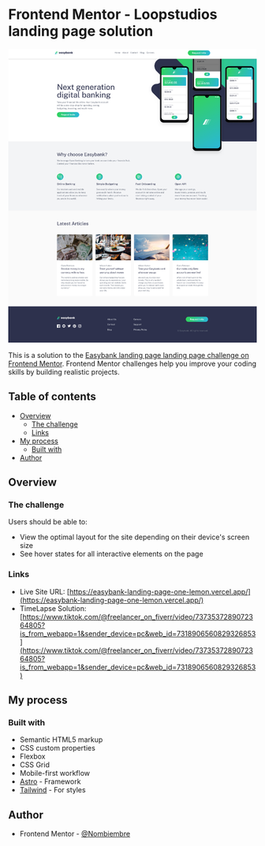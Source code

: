 # Frontend Mentor - Loopstudios landing page solution

![](./public/screenshot.png)

This is a solution to the [Easybank landing page landing page challenge on Frontend Mentor](https://www.frontendmentor.io/challenges/easybank-landing-page-WaUhkoDN/hub). Frontend Mentor challenges help you improve your coding skills by building realistic projects.

## Table of contents

- [Overview](#overview)
  - [The challenge](#the-challenge)
  - [Links](#links)
- [My process](#my-process)
  - [Built with](#built-with)
- [Author](#author)

## Overview

### The challenge

Users should be able to:

- View the optimal layout for the site depending on their device's screen size
- See hover states for all interactive elements on the page

### Links

- Live Site URL: [https://easybank-landing-page-one-lemon.vercel.app/](https://easybank-landing-page-one-lemon.vercel.app/)
- TimeLapse Solution: [https://www.tiktok.com/@freelancer_on_fiverr/video/7373537289072364805?is_from_webapp=1&sender_device=pc&web_id=7318906560829326853](https://www.tiktok.com/@freelancer_on_fiverr/video/7373537289072364805?is_from_webapp=1&sender_device=pc&web_id=7318906560829326853)

## My process

### Built with

- Semantic HTML5 markup
- CSS custom properties
- Flexbox
- CSS Grid
- Mobile-first workflow
- [Astro](https://astro.build/) - Framework
- [Tailwind](https://tailwindcss.com/) - For styles

## Author

<!-- - Website - [Add your name here](https://www.your-site.com) -->

- Frontend Mentor - [@Nombiembre](https://www.frontendmentor.io/profile/Nombiembre)
